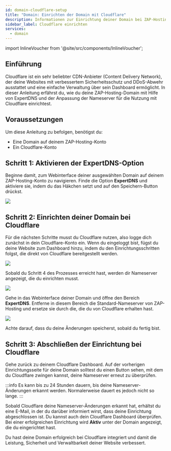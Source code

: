 ```yaml
---
id: domain-cloudflare-setup
title: "Domain: Einrichten der Domain mit Cloudflare"
description: Informationen zur Einrichtung deiner Domain bei ZAP-Hosting für die Nutzung mit Cloudflare - ZAP-Hosting.com Dokumentation
sidebar_label: Cloudflare einrichten
services:
  - domain
---
```


import InlineVoucher from '@site/src/components/InlineVoucher';

## Einführung

Cloudflare ist ein sehr beliebter CDN-Anbieter (Content Delivery Network), der deine Websites mit verbessertem Sicherheitsschutz und DDoS-Abwehr ausstattet und eine einfache Verwaltung über sein Dashboard ermöglicht. In dieser Anleitung erfährst du, wie du deine ZAP-Hosting-Domain mit Hilfe von ExpertDNS und der Anpassung der Nameserver für die Nutzung mit Cloudflare einrichtest.


## Voraussetzungen
Um diese Anleitung zu befolgen, benötigst du:
- Eine Domain auf deinem ZAP-Hosting-Konto
- Ein Cloudflare-Konto
  
## Schritt 1: Aktivieren der ExpertDNS-Option

Beginne damit, zum Webinterface deiner ausgewählten Domain auf deinem ZAP-Hosting-Konto zu navigieren. Finde die Option **ExpertDNS** und aktiviere sie, indem du das Häkchen setzt und auf den Speichern-Button drückst.

![](https://screensaver01.zap-hosting.com/index.php/s/wtk5FSTdqDkYoKj/preview)

## Schritt 2: Einrichten deiner Domain bei Cloudflare

Für die nächsten Schritte musst du Cloudflare nutzen, also logge dich zunächst in dein Cloudflare-Konto ein. Wenn du eingeloggt bist, fügst du deine Website zum Dashboard hinzu, indem du den Einrichtungsschritten folgst, die direkt von Cloudflare bereitgestellt werden.

![](https://screensaver01.zap-hosting.com/index.php/s/D5gjMEcfBkDjcP6/preview)

Sobald du Schritt 4 des Prozesses erreicht hast, werden dir Nameserver angezeigt, die du einrichten musst.

![](https://screensaver01.zap-hosting.com/index.php/s/yZimJRCaBqGJBRD/preview)

Gehe in das Webinterface deiner Domain und öffne den Bereich **ExpertDNS**. Entferne in diesem Bereich die Standard-Nameserver von ZAP-Hosting und ersetze sie durch die, die du von Cloudflare erhalten hast.

![](https://screensaver01.zap-hosting.com/index.php/s/wpMTaqcaqbnswJJ/preview)

Achte darauf, dass du deine Änderungen speicherst, sobald du fertig bist.

## Schritt 3: Abschließen der Einrichtung bei Cloudflare

Gehe zurück zu deinem Cloudflare Dashboard. Auf der vorherigen Einrichtungsseite für deine Domain solltest du einen Button sehen, mit dem du Cloudflare zwingen kannst, deine Nameserver erneut zu überprüfen.

:::info
Es kann bis zu 24 Stunden dauern, bis deine Nameserver-Änderungen erkannt werden. Normalerweise dauert es jedoch nicht so lange.
:::

Sobald Cloudflare deine Nameserver-Änderungen erkannt hat, erhältst du eine E-Mail, in der du darüber informiert wirst, dass deine Einrichtung abgeschlossen ist. Du kannst auch dein Cloudflare Dashboard überprüfen. Bei einer erfolgreichen Einrichtung wird **Aktiv** unter der Domain angezeigt, die du eingerichtet hast.

Du hast deine Domain erfolgreich bei Cloudflare integriert und damit die Leistung, Sicherheit und Verwaltbarkeit deiner Website verbessert.

<InlineVoucher />
